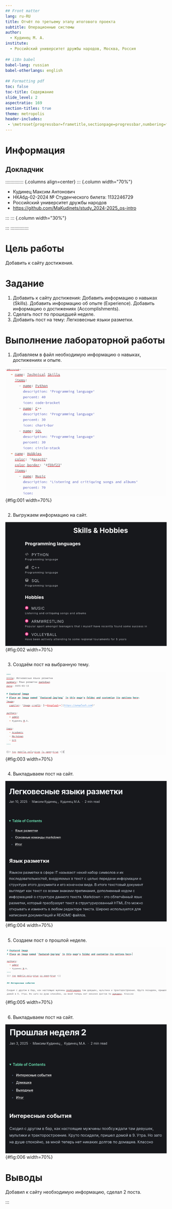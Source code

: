 ```yaml
---
## Front matter
lang: ru-RU
title: Отчёт по третьему этапу итогового проекта
subtitle: Операционные системы
author:
  - Кудинец М. А.
institute:
  - Российский университет дружбы народов, Москва, Россия

## i18n babel
babel-lang: russian
babel-otherlangs: english

## Formatting pdf
toc: false
toc-title: Содержание
slide_level: 2
aspectratio: 169
section-titles: true
theme: metropolis
header-includes:
 - \metroset{progressbar=frametitle,sectionpage=progressbar,numbering=fraction}
---
```


# Информация

## Докладчик

:::::::::::::: {.columns align=center}
::: {.column width="70%"}

 * Кудинец Максим Антонович
  * НКАбд-02-2024 № Студенческого билета: 1132246729
  * Российский университет дружбы народов
  * <https://github.com/MaKudinets/study_2024-2025_os-intro>

:::
::: {.column width="30%"}


:::
::::::::::::::

# Цель работы

Добавить к сайту достижения.

# Задание

1. Добавить к сайту достижения:
Добавить информацию о навыках (Skills).
Добавить информацию об опыте (Experience).
Добавить информацию о достижениях (Accomplishments).
2. Сделать пост по прошедшей неделе.
3. Добавить пост на тему: Легковесные языки разметки.

# Выполнение лабораторной работы

1. Добавляем в файл необходимую информацию о навыках, достижениях и опыте. 

![Обновленный файл](image/report1.png){#fig:001 width=70%}

##

2.  Выгружаем информацию на сайт. 

![Новая информация на сайте](image/report2.png){#fig:002 width=70%}

##

3. Создаём пост на выбранную тему.

![Пост на тему "Легковесные языки программирования"](image/report3.png){#fig:003 width=70%}

##

4. Выкладываем пост на сайт. 

![Выложенный на сайт пост](image/report4.png){#fig:004 width=70%}

##

5. Создаем пост о прошлой неделе. 

![Пост о прошлой неделе](image/report5.png){#fig:005 width=70%}

##

6. Выкладываем пост на сайт.

![Выложенный на сайт пост](image/report6.png){#fig:006 width=70%}

# Выводы

Добавил к сайту необходимую информацию, сделал 2 поста.


:::

